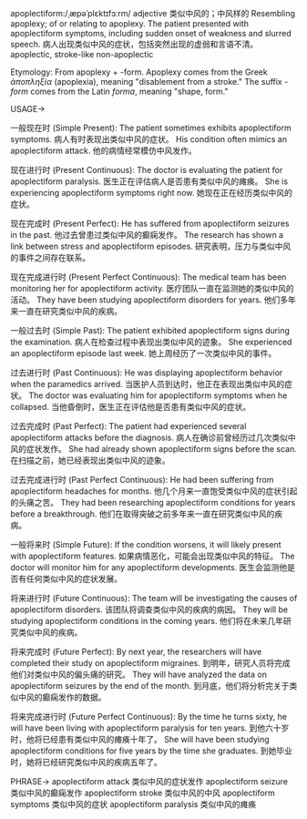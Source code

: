 apoplectiform:/ˌæpəˈplɛktɪfɔːrm/
adjective
类似中风的；中风样的
Resembling apoplexy; of or relating to apoplexy.
The patient presented with apoplectiform symptoms, including sudden onset of weakness and slurred speech. 病人出现类似中风的症状，包括突然出现的虚弱和言语不清。
apoplectic, stroke-like
non-apoplectic

Etymology:
From apoplexy + -form.  Apoplexy comes from the Greek *ἀποπληξία* (apoplexia), meaning "disablement from a stroke."  The suffix *-form* comes from the Latin *forma*, meaning "shape, form."


USAGE->

一般现在时 (Simple Present):
The patient sometimes exhibits apoplectiform symptoms.  病人有时表现出类似中风的症状。
His condition often mimics an apoplectiform attack. 他的病情经常模仿中风发作。


现在进行时 (Present Continuous):
The doctor is evaluating the patient for apoplectiform paralysis. 医生正在评估病人是否患有类似中风的瘫痪。
She is experiencing apoplectiform symptoms right now. 她现在正在经历类似中风的症状。


现在完成时 (Present Perfect):
He has suffered from apoplectiform seizures in the past. 他过去曾患过类似中风的癫痫发作。
The research has shown a link between stress and apoplectiform episodes.  研究表明，压力与类似中风的事件之间存在联系。


现在完成进行时 (Present Perfect Continuous):
The medical team has been monitoring her for apoplectiform activity. 医疗团队一直在监测她的类似中风的活动。
They have been studying apoplectiform disorders for years. 他们多年来一直在研究类似中风的疾病。


一般过去时 (Simple Past):
The patient exhibited apoplectiform signs during the examination. 病人在检查过程中表现出类似中风的迹象。
She experienced an apoplectiform episode last week. 她上周经历了一次类似中风的事件。


过去进行时 (Past Continuous):
He was displaying apoplectiform behavior when the paramedics arrived.  当医护人员到达时，他正在表现出类似中风的症状。
The doctor was evaluating him for apoplectiform symptoms when he collapsed.  当他昏倒时，医生正在评估他是否患有类似中风的症状。


过去完成时 (Past Perfect):
The patient had experienced several apoplectiform attacks before the diagnosis. 病人在确诊前曾经历过几次类似中风的症状发作。
She had already shown apoplectiform signs before the scan. 在扫描之前，她已经表现出类似中风的迹象。


过去完成进行时 (Past Perfect Continuous):
He had been suffering from apoplectiform headaches for months. 他几个月来一直饱受类似中风的症状引起的头痛之苦。
They had been researching apoplectiform conditions for years before a breakthrough. 他们在取得突破之前多年来一直在研究类似中风的疾病。



一般将来时 (Simple Future):
If the condition worsens, it will likely present with apoplectiform features. 如果病情恶化，可能会出现类似中风的特征。
The doctor will monitor him for any apoplectiform developments. 医生会监测他是否有任何类似中风的症状发展。



将来进行时 (Future Continuous):
The team will be investigating the causes of apoplectiform disorders. 该团队将调查类似中风的疾病的病因。
They will be studying apoplectiform conditions in the coming years. 他们将在未来几年研究类似中风的疾病。



将来完成时 (Future Perfect):
By next year, the researchers will have completed their study on apoplectiform migraines. 到明年，研究人员将完成他们对类似中风的偏头痛的研究。
They will have analyzed the data on apoplectiform seizures by the end of the month.  到月底，他们将分析完关于类似中风的癫痫发作的数据。


将来完成进行时 (Future Perfect Continuous):
By the time he turns sixty, he will have been living with apoplectiform paralysis for ten years. 到他六十岁时，他将已经患有类似中风的瘫痪十年了。
She will have been studying apoplectiform conditions for five years by the time she graduates. 到她毕业时，她将已经研究类似中风的疾病五年了。



PHRASE->
apoplectiform attack  类似中风的症状发作
apoplectiform seizure 类似中风的癫痫发作
apoplectiform stroke 类似中风的中风
apoplectiform symptoms 类似中风的症状
apoplectiform paralysis 类似中风的瘫痪
